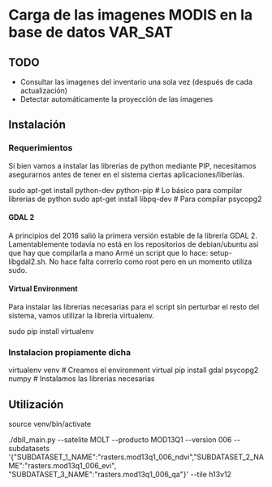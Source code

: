 # Carga de las imagenes MODIS en la base de datos VAR_SAT

## TODO

* Consultar las imagenes del inventario una sola vez (después de cada actualización)
* Detectar automáticamente la proyección de las imagenes

## Instalación

### Requerimientos

Si bien vamos a instalar las librerias de python mediante PIP, necesitamos asegurarnos antes de tener en el sistema ciertas aplicaciones/liberías.

sudo apt-get install python-dev python-pip # Lo básico para compilar librerias de python 
sudo apt-get install libpq-dev # Para compilar psycopg2

#### GDAL 2

A principios del 2016 salió la primera versión estable de la librería GDAL 2. Lamentablemente todavía no está en los repositorios de debian/ubuntu así que hay que compilarla a mano
Armé un script que lo hace: setup-libgdal2.sh. No hace falta correrlo como root pero en un momento utiliza sudo.

#### Virtual Environment

Para instalar las librerias necesarias para el script sin perturbar el resto del sistema, vamos utilizar la libreria virtualenv.

sudo pip install virtualenv 

### Instalacion propiamente dicha

virtualenv venv # Creamos el environment virtual 
pip install gdal psycopg2 numpy # Instalamos las librerias necesarias 

## Utilización 

source venv/bin/activate 

./dbII_main.py --satelite MOLT --producto MOD13Q1 --version 006 --subdatasets '{"SUBDATASET_1_NAME":"rasters.mod13q1_006_ndvi","SUBDATASET_2_NAME":"rasters.mod13q1_006_evi", "SUBDATASET_3_NAME":"rasters.mod13q1_006_qa"}' --tile h13v12
